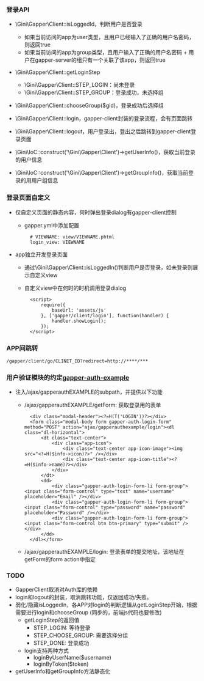 ### 登录API
* \Gini\Gapper\Client::isLoggedId，判断用户是否登录
    * 如果当前访问的app为user类型，且用户已经输入了正确的用户名密码，则返回true
    * 如果当前访问的app为group类型，且用户输入了正确的用户名密码 + 用户在gapper-server的组只有一个关联了该app，则返回true
* \Gini\Gapper\Client::getLoginStep
    * \Gini\Gapper\Client::STEP\_LOGIN：尚未登录
    * \Gini\Gapper\Client::STEP\_GROUP：登录成功，未选择组
* \Gini\Gapper\Client::chooseGroup($gid)，登录成功后选择组

* \Gini\Gapper\Client::login，gapper-client封装的登录流程，会有页面跳转
* \Gini\Gapper\Client::logout，用户登录出，登出之后跳转到gapper-client登录页面

* \Gini\IoC::construct('\Gini\Gapper\Client')->getUserInfo()，获取当前登录的用户信息
* \Gini\IoC::construct('\Gini\Gapper\Client')->getGroupInfo()，获取当前登录的用用户组信息

### 登录页面自定义
* 仅自定义页面的静态内容，何时弹出登录dialog有gapper-client控制
    * gapper.yml中添加配置
        
            # VIEWNAME: view/VIEWNAME.phtml
            login_view: VIEWNAME

* app独立开发登录页面
    * 通过\Gini\Gapper\Client::isLoggedIn()判断用户是否登录，如未登录则展示自定义view
    * 自定义view中在何时的时机调用登录dialog

            <script>
                require({
                    baseUrl: 'assets/js'
                }, ['gapper/client/login'], function(handler) {
                    handler.showLogin();
                });
            </script>

### APP间跳转
    
    /gapper/client/go/CLINET_ID?redirect=http://****/***

### 用户验证模块的约定[gapper-auth-example](https://github.com/pihizi/gini-gapper-auth-example)
* 注入/ajax/gapperauthEXAMPLE的subpath，并提供以下功能
    * /ajax/gapperauthEXAMPLE/getForm: 获取登录用的表单

            <div class="modal-header"><?=H(T('LOGIN'))?></div>
            <form class="modal-body form gapper-auth-login-form" method="POST" action="ajax/gapperauthexample/login"><dl class="dl-horizontal">
                <dt class="text-center">
                    <div class="app-icon">
                        <div class="text-center app-icon-image"><img src="<?=H($info->icon)?>" /></div>
                        <div class="text-center app-icon-title"><?=H($info->name)?></div>
                    </div>
                </dt>
                <dd>
                    <div class="gapper-auth-login-form-li form-group"><input class="form-control" type="text" name="username" placeholder="Email" /></div>
                    <div class="gapper-auth-login-form-li form-group"><input class="form-control" type="password" name="password" placeholder="Password" /></div>
                    <div class="gapper-auth-login-form-li form-group"><input class="form-control btn btn-primary" type="submit" /></div>
                </dd>
            </dl></form>

    * /ajax/gapperauthEXAMPLE/login: 登录表单的提交地址，该地址在getForm的form action中指定

### TODO
* GapperClient取消对Auth库的依赖
* login和logout的封装，取消跳转功能，仅返回成功/失败。
* 弱化/隐藏isLoggedIn，各APP对login的判断逻辑从getLoginStep开始，根据需要进行login和chooseGroup (同步的，前端js代码也要修改)
    * getLoginStep的返回值
        * STEP_LOGIN: 等待登录
        * STEP_CHOOSE_GROUP: 需要选择分组
        * STEP_DONE: 登录成功
    * login支持两种方式
        * loginByUserName($username)
        * loginByToken($token)
* getUserInfo和getGroupInfo方法静态化
